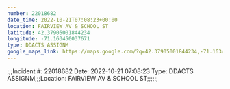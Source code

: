 ```yaml
---
number: 22018682
date_time: 2022-10-21T07:08:23+00:00
location: FAIRVIEW AV & SCHOOL ST
latitude: 42.37905001844234
longitude: -71.163450037671
type: DDACTS ASSIGNM
google_maps_link: https://maps.google.com/?q=42.37905001844234,-71.163450037671
---
```


;;;Incident #: 22018682  Date: 2022-10-21 07:08:23   Type: DDACTS ASSIGNM;;;Location: FAIRVIEW AV & SCHOOL ST;;;;;;
